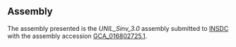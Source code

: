 Assembly
--------

The assembly presented is the
_UNIL\_Sinv\_3.0_
assembly submitted to
[INSDC](http://www.insdc.org) with the assembly accession
[GCA\_016802725.1](http://www.ebi.ac.uk/ena/data/view/GCA_016802725.1).
